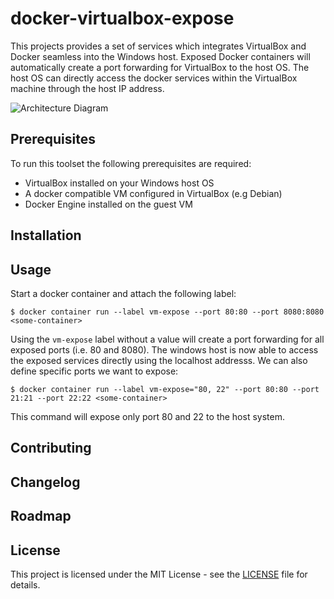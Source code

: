 # docker-virtualbox-expose

This projects provides a set of services which integrates VirtualBox and Docker seamless into the Windows host.
Exposed Docker containers will automatically create a port forwarding for VirtualBox to the host OS.
The host OS can directly access the docker services within the VirtualBox machine through the host IP address.

![Architecture Diagram](../master/docs/Architecture-Overview.png)

## Prerequisites

To run this toolset the following prerequisites are required:
- VirtualBox installed on your Windows host OS
- A docker compatible VM configured in VirtualBox (e.g Debian)
- Docker Engine installed on the guest VM

## Installation

## Usage

Start a docker container and attach the following label:
```
$ docker container run --label vm-expose --port 80:80 --port 8080:8080 <some-container>
```
Using the `vm-expose` label without a value will create a port forwarding for all exposed ports (i.e. 80 and 8080).
The windows host is now able to access the exposed services directly using the localhost addresss.
We can also define specific ports we want to expose:
```
$ docker container run --label vm-expose="80, 22" --port 80:80 --port 21:21 --port 22:22 <some-container>
```
This command will expose only port 80 and 22 to the host system.

## Contributing

## Changelog

## Roadmap

## License

This project is licensed under the MIT License - see the [LICENSE](../master/LICENSE) file for details.
